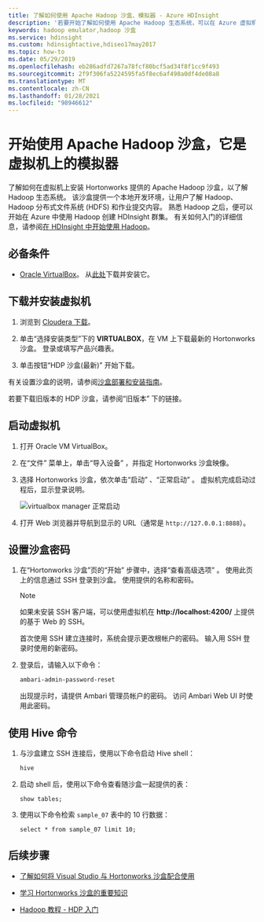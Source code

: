 ```yaml
---
title: 了解如何使用 Apache Hadoop 沙盒、模拟器 - Azure HDInsight
description: '若要开始了解如何使用 Apache Hadoop 生态系统，可以在 Azure 虚拟机上设置 Hortonworks 提供的 Hadoop 沙盒。 '
keywords: hadoop emulator,hadoop 沙盒
ms.service: hdinsight
ms.custom: hdinsightactive,hdiseo17may2017
ms.topic: how-to
ms.date: 05/29/2019
ms.openlocfilehash: eb286adfd7267a78fcf80bcf5ad34f8f1cc9f493
ms.sourcegitcommit: 2f9f306fa5224595fa5f8ec6af498a0df4de08a8
ms.translationtype: MT
ms.contentlocale: zh-CN
ms.lasthandoff: 01/28/2021
ms.locfileid: "98946612"
---
```

# <a name="get-started-with-an-apache-hadoop-sandbox-an-emulator-on-a-virtual-machine"></a>开始使用 Apache Hadoop 沙盒，它是虚拟机上的模拟器

了解如何在虚拟机上安装 Hortonworks 提供的 Apache Hadoop 沙盒，以了解 Hadoop 生态系统。 该沙盒提供一个本地开发环境，让用户了解 Hadoop、Hadoop 分布式文件系统 (HDFS) 和作业提交内容。 熟悉 Hadoop 之后，便可以开始在 Azure 中使用 Hadoop 创建 HDInsight 群集。 有关如何入门的详细信息，请参阅[在 HDInsight 中开始使用 Hadoop](apache-hadoop-linux-tutorial-get-started.md)。

## <a name="prerequisites"></a>必备条件

* [Oracle VirtualBox](https://www.virtualbox.org/)。 从[此处](https://www.virtualbox.org/wiki/Downloads)下载并安装它。

## <a name="download-and-install-the-virtual-machine"></a>下载并安装虚拟机

1. 浏览到 [Cloudera 下载](https://www.cloudera.com/downloads/hortonworks-sandbox/hdp.html)。

1. 单击“选择安装类型”下的 **VIRTUALBOX**，在 VM 上下载最新的 Hortonworks 沙盒。 登录或填写产品兴趣表。

1. 单击按钮“HDP 沙盒(最新)”  开始下载。

有关设置沙盒的说明，请参阅[沙盒部署和安装指南](https://hortonworks.com/tutorial/sandbox-deployment-and-install-guide/section/1/)。

若要下载旧版本的 HDP 沙盒，请参阅“旧版本”  下的链接。

## <a name="start-the-virtual-machine"></a>启动虚拟机

1. 打开 Oracle VM VirtualBox。
1. 在“文件”  菜单上，单击“导入设备”  ，并指定 Hortonworks 沙盒映像。
1. 选择 Hortonworks 沙盒，依次单击“启动”  、“正常启动”  。 虚拟机完成启动过程后，显示登录说明。

    ![virtualbox manager 正常启动](./media/apache-hadoop-emulator-get-started/virtualbox-normal-start.png)

1. 打开 Web 浏览器并导航到显示的 URL（通常是 `http://127.0.0.1:8888`）。

## <a name="set-sandbox-passwords"></a>设置沙盒密码

1. 在“Hortonworks 沙盒”页的“开始”  步骤中，选择“查看高级选项”  。 使用此页上的信息通过 SSH 登录到沙盒。 使用提供的名称和密码。

   > [!NOTE]
   > 如果未安装 SSH 客户端，可以使用虚拟机在 **http://localhost:4200/** 上提供的基于 Web 的 SSH。

    首次使用 SSH 建立连接时，系统会提示更改根帐户的密码。 输入用 SSH 登录时使用的新密码。

2. 登录后，请输入以下命令：

    ```bash
    ambari-admin-password-reset
    ```

    出现提示时，请提供 Ambari 管理员帐户的密码。 访问 Ambari Web UI 时使用此密码。

## <a name="use-hive-commands"></a>使用 Hive 命令

1. 与沙盒建立 SSH 连接后，使用以下命令启动 Hive shell：

    ```bash
    hive
    ```

2. 启动 shell 后，使用以下命令查看随沙盒一起提供的表：

    ```hiveql
    show tables;
    ```

3. 使用以下命令检索 `sample_07` 表中的 10 行数据：

    ```hiveql
    select * from sample_07 limit 10;
    ```

## <a name="next-steps"></a>后续步骤

* [了解如何将 Visual Studio 与 Hortonworks 沙盒配合使用](./apache-hadoop-visual-studio-tools-get-started.md)

* [学习 Hortonworks 沙盒的重要知识](https://hortonworks.com/hadoop-tutorial/learning-the-ropes-of-the-hortonworks-sandbox/)

* [Hadoop 教程 - HDP 入门](https://hortonworks.com/hadoop-tutorial/hello-world-an-introduction-to-hadoop-hcatalog-hive-and-pig/)